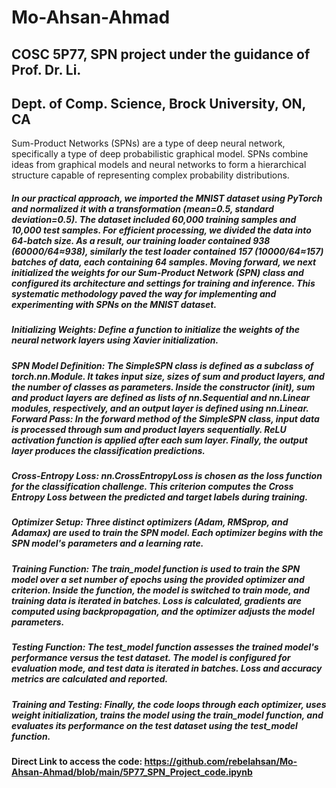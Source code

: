 # Mo-Ahsan-Ahmad

## COSC 5P77, SPN project under the guidance of Prof. Dr. Li.
## Dept. of Comp. Science, Brock University, ON, CA
Sum-Product Networks (SPNs) are a type of deep neural network, specifically a type of deep probabilistic graphical model. SPNs combine ideas from graphical models and neural networks to form a hierarchical structure capable of representing complex probability distributions.
##### In our practical approach, we imported the MNIST dataset using PyTorch and normalized it with a transformation (mean=0.5, standard deviation=0.5). The dataset included 60,000 training samples and 10,000 test samples. For efficient processing, we divided the data into 64-batch size. As a result, our training loader contained 938 (60000/64≈938), similarly the test loader contained 157 (10000/64≈157) batches of data, each containing 64 samples. Moving forward, we next initialized the weights for our Sum-Product Network (SPN) class and configured its architecture and settings for training and inference. This systematic methodology paved the way for implementing and experimenting with SPNs on the MNIST dataset.
##### Initializing Weights: Define a function to initialize the weights of the neural network layers using Xavier initialization.
##### SPN Model Definition: The SimpleSPN class is defined as a subclass of torch.nn.Module. It takes input size, sizes of sum and product layers, and the number of classes as parameters. Inside the constructor (init), sum and product layers are defined as lists of nn.Sequential and nn.Linear modules, respectively, and an output layer is defined using nn.Linear. Forward Pass: In the forward method of the SimpleSPN class, input data is processed through sum and product layers sequentially. ReLU activation function is applied after each sum layer. Finally, the output layer produces the classification predictions.
##### Cross-Entropy Loss: nn.CrossEntropyLoss is chosen as the loss function for the classification challenge. This criterion computes the Cross Entropy Loss between the predicted and target labels during training.
##### Optimizer Setup: Three distinct optimizers (Adam, RMSprop, and Adamax) are used to train the SPN model. Each optimizer begins with the SPN model's parameters and a learning rate.
##### Training Function: The train_model function is used to train the SPN model over a set number of epochs using the provided optimizer and criterion. Inside the function, the model is switched to train mode, and training data is iterated in batches. Loss is calculated, gradients are computed using backpropagation, and the optimizer adjusts the model parameters.
##### Testing Function: The test_model function assesses the trained model's performance versus the test dataset. The model is configured for evaluation mode, and test data is iterated in batches. Loss and accuracy metrics are calculated and reported.
##### Training and Testing: Finally, the code loops through each optimizer, uses weight initialization, trains the model using the train_model function, and evaluates its performance on the test dataset using the test_model function.


#### Direct Link to access the code: https://github.com/rebelahsan/Mo-Ahsan-Ahmad/blob/main/5P77_SPN_Project_code.ipynb
